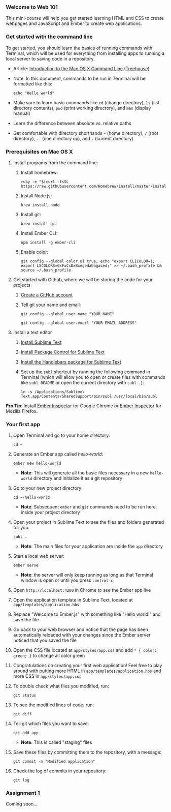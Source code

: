 ### Welcome to Web 101

This mini-course will help you get started learning HTML and CSS to create webpages and JavaScript and Ember to create web applications.

### Get started with the command line

To get started, you should learn the basics of running commands with Terminal, which will be used for everything from installing apps to running a local server to saving code in a repository.
* Article: [Introduction to the Mac OS X Command Line (Treehouse)](http://blog.teamtreehouse.com/introduction-to-the-mac-os-x-command-line)
* Note: In this document, commands to be run in Terminal will be formatted like this:

    ```
    echo "Hello world"
    ```

* Make sure to learn basic commands like `cd` (change directory), `ls` (list directory contents), `pwd` (print working directory), and `man` (display manual)
* Learn the difference between absolute vs. relative paths
* Get comfortable with directory shorthands `~` (home directory), `/` (root directory), `..` (one directory up), and `.` (current directory)

### Prerequisites on Mac OS X

1. Install programs from the command line:
    1. Install homebrew:

        ```
        ruby -e "$(curl -fsSL https://raw.githubusercontent.com/Homebrew/install/master/install)"
        ```

    2. Install Node.js:

        ```
        brew install node
        ```

    3. Install git:

        ```
        brew install git
        ```

    4. Install Ember CLI:

        ```
        npm install -g ember-cli
        ```

    5. Enable color:

        ```
        git config --global color.ui true; echo "export CLICOLOR=1; export LSCOLORS=GxFxCxDxBxegedabagaced;" >> ~/.bash_profile && source ~/.bash_profile
        ```

2. Get started with Github, where we will be storing the code for your projects
    1. [Create a GitHub account](https://github.com)
    2. Tell git your name and email:

        ```
        git config --global user.name "YOUR NAME"
        ```

        ```
        git config --global user.email "YOUR EMAIL ADDRESS"
        ```

3. Install a text editor
    1. [Install Sublime Text](http://www.sublimetext.com/3)
    2. [Install Package Control for Sublime Text](https://packagecontrol.io/installation)
    3. [Install the Handlebars package for Sublime Text](https://github.com/daaain/Handlebars#installation)
    4. Set up the `subl` shortcut by running the following command in Terminal (which will allow you to open or create files with commands like `subl README` or open the current directory with `subl .`):

        ```
        ln -s /Applications/Sublime\ Text.app/Contents/SharedSupport/bin/subl /usr/local/bin/subl
        ```

**Pro Tip**: Install [Ember Inspector](https://chrome.google.com/webstore/detail/ember-inspector/bmdblncegkenkacieihfhpjfppoconhi) for Google Chrome or [Ember Inspector](https://addons.mozilla.org/en-us/firefox/addon/ember-inspector/) for Mozilla Firefox.

### Your first app

1. Open Terminal and go to your home directory:

    ```
    cd ~
    ```

2. Generate an Ember app called _hello-world_:

    ```
    ember new hello-world
    ```

    * **Note**: This will generate all the basic files necessary in a new `hello-world` directory and initialize it as a git repository

3. Go to your new project directory:

    ```
    cd ~/hello-world
    ```

    * **Note**: Subsequent `ember` and `git` commands need to be run here, inside your project directory

4. Open your project in Sublime Text to see the files and folders generated for you:

    ```
    subl .
    ```

    * **Note**: The main files for your application are inside the `app` directory

5. Start a local web server:

    ```
    ember serve
    ```

    * **Note**: the server will only keep running as long as that Terminal window is open or until you press `control-c`

6. Open `http://localhost:4200` in Chrome to see the Ember app live
7. Open the application template in Sublime Text, located at `app/templates/application.hbs`
8. Replace "Welcome to Ember.js" with something like "Hello world!" and save the file
9. Go back to your web browser and notice that the page has been automatically reloaded with your changes since the Ember server noticed that you saved the file
10. Open the CSS file located at `app/styles/app.css` and add `* { color: green; }` to change all color green
11. Congratulations on creating your first web application! Feel free to play around with putting more HTML in `app/templates/application.hbs` and more CSS in `app/styles/app.css`
12. To double check what files you modified, run:

    ```
    git status
    ```

13. To see the modified lines of code, run:

    ```
    git diff
    ```

14. Tell git which files you want to save:

    ```
    git add app
    ```

    * **Note**: This is called "staging" files

15. Save these files by committing them to the repository, with a message:

    ```
    git commit -m "Modified application"
    ```

16. Check the log of commits in your repository:

    ```
    git log
    ```

### Assignment 1

Coming soon...
